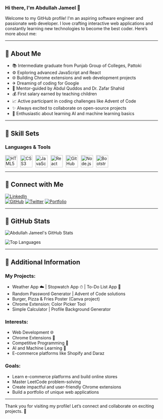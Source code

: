 ### Hi there, I'm Abdullah Jameel 👋

Welcome to my GitHub profile! I'm an aspiring software engineer and passionate web developer. I love crafting interactive web applications and constantly learning new technologies to become the best coder. Here’s more about me:

---

## 🔗 About Me
- 📚 Intermediate graduate from Punjab Group of Colleges, Pattoki
- ⚙️ Exploring advanced JavaScript and React
- 🌐 Building Chrome extensions and web development projects
- ✈ Dreaming of coding for Google
- 💍 Mentor-guided by Abdul Quddos and Dr. Zafar Shahid
- 💰 First salary earned by teaching children
- 📈 Active participant in coding challenges like Advent of Code
- ✨ Always excited to collaborate on open-source projects
- 🌿 Enthusiastic about learning AI and machine learning basics

---

## 🌈 Skill Sets
### Languages & Tools
<div style="display: flex; align-items: center; gap: 10px;">
<img src="https://cdn.jsdelivr.net/gh/devicons/devicon/icons/html5/html5-original.svg" width="40" height="40" alt="HTML5" />
<img src="https://cdn.jsdelivr.net/gh/devicons/devicon/icons/css3/css3-original.svg" width="40" height="40" alt="CSS3" />
<img src="https://cdn.jsdelivr.net/gh/devicons/devicon/icons/javascript/javascript-original.svg" width="40" height="40" alt="JavaScript" />
<img src="https://cdn.jsdelivr.net/gh/devicons/devicon/icons/react/react-original.svg" width="40" height="40" alt="React" />
<img src="https://cdn.jsdelivr.net/gh/devicons/devicon/icons/github/github-original.svg" width="40" height="40" alt="GitHub" />
<img src="https://cdn.jsdelivr.net/gh/devicons/devicon/icons/nodejs/nodejs-original.svg" width="40" height="40" alt="Node.js" />
<img src="https://cdn.jsdelivr.net/gh/devicons/devicon/icons/bootstrap/bootstrap-plain.svg" width="40" height="40" alt="Bootstrap" />
</div>

---

## 📢 Connect with Me
[![LinkedIn](https://img.shields.io/badge/LinkedIn-Abdullah%20Jameel-blue?style=for-the-badge&logo=linkedin)](https://linkedin.com/in/abdullah-jameel-12345)  
[![GitHub](https://img.shields.io/badge/GitHub-Abdullah%20Jameel-black?style=for-the-badge&logo=github)](https://github.com/AbdullahJameel123)
[![Twitter](https://img.shields.io/badge/Twitter-Abdullah%20Jameel-1DA1F2?style=for-the-badge&logo=twitter)](https://twitter.com/AbdullahJameel)
[![Portfolio](https://img.shields.io/badge/Portfolio-Abdullah%20Jameel-green?style=for-the-badge&logo=internetexplorer)](https://abdullahjameel.dev)

---

## 🎯 GitHub Stats
![Abdullah Jameel's GitHub Stats](https://github-readme-stats.vercel.app/api?username=AbdullahJameel&show_icons=true&theme=radical)

![Top Languages](https://github-readme-stats.vercel.app/api/top-langs/?username=AbdullahJameel&layout=compact&theme=radical)

---

## 🎨 Additional Information
### My Projects:
- Weather App ☁️ | Stopwatch App ⏱ | To-Do List App 🔄
- Random Password Generator | Advent of Code solutions
- Burger, Pizza & Fries Poster (Canva project)
- Chrome Extension: Color Picker Tool
- Simple Calculator | Profile Background Generator

### Interests:
- Web Development 🌐
- Chrome Extensions 🌈
- Competitive Programming 🔧
- AI and Machine Learning 🤖
- E-commerce platforms like Shopify and Daraz

### Goals:
- Learn e-commerce platforms and build online stores
- Master LeetCode problem-solving
- Create impactful and user-friendly Chrome extensions
- Build a portfolio of unique web applications

---

Thank you for visiting my profile! Let’s connect and collaborate on exciting projects. 🌟
